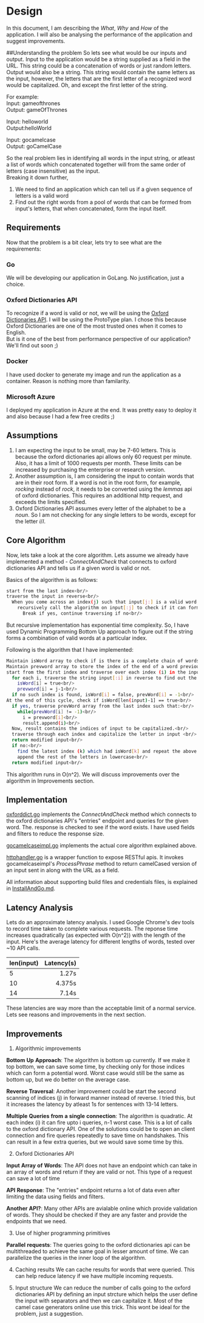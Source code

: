 # Design 
In this document, I am describing the _What_, _Why_ and _How_ of the application. I will also be analysing the performance of the application and suggest improvements. 


##Understanding the problem
So lets see what would be our inputs and output. Input to the application would be a string supplied as a field in the URL. This string could be a concatenation of words or just random letters. 
Output would also be a string. This string would contain the same letters as the input, however, the letters that are the first letter of a recognized word would be capitalized. Oh, and except the first letter of the string. 

For example:<br/>
Input: gameofthrones<br/>
Output: gameOfThrones<br/>

Input: helloworld<br/>
Output:helloWorld<br/>

Input: gocamelcase<br/>
Output: goCamelCase<br/>

So the real problem lies in identifying all words in the input string, or atleast a list of words which concatenated together will from the same order of letters (case insensitive) as the input. <br/>
Breaking it down further, <br/>
1. We need to find an application which can tell us if a given sequence of letters is a valid word<br/>
2. Find out the right words from a pool of words that can be formed from input's letters, that when concatenated, form the input itself. 

## Requirements
Now that the problem is a bit clear, lets try to see what are the requirements:

### Go
We will be developing our application in GoLang. No justification, just a choice.

### Oxford Dictionaries API
To recognize if a word is valid or not, we will be using the [Oxford Dictionaries API](https://developer.oxforddictionaries.com/). I will be using the ProtoType plan. 
I chose this because Oxford Dictionaries are one of the most trusted ones when it comes to English. <br/>
But is it one of the best from performance perspective of our application? We'll find out soon ;)

### Docker
I have used docker to generate my image and run the application as a container. Reason is nothing more than familarity. 

### Microsoft Azure
I deployed my application in Azure at the end. It was pretty easy to deploy it and also because I had a few free credits ;)

## Assumptions
1. I am expecting the input to be small, may be 7-60 letters. This is because the oxford dictionaries api allows only 60 request per minute. Also, it has a limit of 1000 requests per month. These limits can be increased by purchasing the enterprise or research version. <br/>
2. Another assumption is, I am considering the input to contain words that are in their root form. If a word is not in the root form, for example, _rocking_ instead of _rock_, it needs to be converted using the _lemmas_ api of oxford dictionaries. This requires an additional http request, and exceeds the limits specified. <br />
3. Oxford Dictionaries API assumes every letter of the alphabet to be a _noun_. So I am not checking for any single letters to be words, except for the letter _i_/_I_. 


## Core Algorithm
Now, lets take a look at the core algorithm. Lets assume we already have implemented a method - _ConnectAndCheck_ that connects to oxford dictionaries API and tells us if a given word is valid or not.

Basics of the algorithm is as follows: 

```bash
start from the last index<br/>
traverse the input in reverse<br/>
  When you come across an index(j) such that input[j:] is a valid word using _ConnectAndCheck_<br/>
    recursively call the algorithm on input[:j] to check if it can form a valid combination of words<br/> 
      Break if yes, continue traversing if no<br/>
```

But recursive implementation has exponential time complexity. So, I have used Dynamic Programming Bottom Up approach to figure out if the string forms a combination of valid words at a particular index. <br/>

Following is the algorithm that I have implemented:

```bash
Maintain isWord array to check if is there is a complete chain of words till index i<br/>
Maintain prevword array to store the index of the end of a word previous to the word ending at i, else -1<br/>
start from the first index and traverse over each index (i) in the input<br/>
  for each i, traverse the string input[:i] in reverse to find out the first index (j) such that input[j:i] is a valid word using _ConnectAndCheck_ and isWord[j-1] == true<br/>
    isWord[i] = true<br/>
    prevword[i] = j-1<br/>
  if no such index is found, isWord[i] = false, prevWord[i] = -1<br/>
At the end of this cycle, check if isWord[len(input)-1] == true<br/>
  if yes, traverse prevWord array from the last index such that:<br/>
    while(prevWord[i] != -1)<br/>
      i = prevword[i]<br/>
      result.append(i)<br/>
  Now, result contains the indices of input to be capitalized.<br/>
  traverse through each index and capitalize the letter in input <br/>
  return modified input<br/>
  if no:<br/>
    find the latest index (k) which had isWord[k] and repeat the above process to extract capital letter indices till k<br/>
    append the rest of the letters in lowercase<br/>
  return modified input<br/>
```

This algorithm runs in O(n^2). We will discuss improvements over the algorithm in Improvements section. 

## Implementation

[oxforddict.go](https://github.com/mugdhabondre/goCamelCase/blob/master/oxforddict/oxforddict.go) implements the _ConnectAndCheck_ method which connects to the oxford dictionaries API's "entries" endpoint and queries for the given word. The. response is checked to see if the word exists. I have used fields and filters to reduce the response size.

[gocamelcaseimpl.go](https://github.com/mugdhabondre/goCamelCase/blob/master/gocamelcaseimpl/gocamelcaseimpl.go) implements the actual core algorithm explained above. 

[httphandler.go](https://github.com/mugdhabondre/goCamelCase/blob/master/httphandler.go) is a wrapper function to expose RESTful apis. It invokes gocamelcaseimpl's _ProcessPhrase_ method to return camelCased version of an input sent in along with the URL as a field.

All information about supporting build files and credentials files, is explained in [InstallAndGo.md](https://github.com/mugdhabondre/goCamelCase/blob/master/InstallAndGo.md).

## Latency Analysis

Lets do an approximate latency analysis.
I used Google Chrome's dev tools to record time taken to complete various requests. The reponse time increases quadratically (as expected with O(n^2)) with the length of the input. 
Here's the average latency for different lengths of words, tested over \~10 API calls. 

| len(input) | Latency(s)  |
| -----------| -----------:|
| 5	         |        1.27s|
| 10         |       4.375s|
| 14         |        7.14s|

These latencies are way more than the acceptable limit of a normal service. Lets see reasons and improvements in the next section.

## Improvements

1. Algorithmic improvements

__Bottom__ __Up__ __Approach__: The algorithm is bottom up currently. If we make it top bottom, we can save some time, by checking only for those indices which can form a potential word. Worst case would still be the same as bottom up, but we do better on the average case.<br/>

__Reverse__ __Traversal__:  Another improvement could be start the second scanning of indices (j) in forward manner instead of reverse. I tried this, but it increases the latency by atleast 1s for sentences with 13-14 letters.<br/>

__Multiple__ __Queries__ __from__ __a__ __single__ __connection__: The algorithm is quadratic. At each index (i) it can fire upto i queries, n-1 worst case. This is a lot of calls to the oxford dictionary API. One of the solutions could be to open an client connection and fire queries repeatedly to save time on handshakes. 
This can result in a few extra queries, but we would save some time by this. <br/>

2. Oxford Dictionaries API 

__Input__ __Array__ __of__ __Words__: The API does not have an endpoint which can take in an array of words and return if they are valid or not. This type of a request can save a lot of time <br/>

__API__ __Response__: The "entries" endpoint returns a lot of data even after limiting the data using fields and filters.<br/>

__Another__ __API?__: Many other APIs are avialable online which provide validation of words. They should be checked if they are any faster and provide the endpoints that we need.<br/>

3. Use of higher programming primitives

__Parallel__ __requests__: The queries going to the oxford dictionaries api can be multithreaded to achieve the same goal in lesser amount of time. We can parallelize the queries in the inner loop of the algorithm.  

4. Caching results
We can cache results for words that were queried. This can help reduce latency if we have multiple incoming requests. 

5. Input structure
We can reduce the number of calls going to the oxford dictionaries API by defining an input strcture which helps the user define the input with separators and then we can capitalize it. Most of the camel case generators online use this trick. This wont be ideal for the problem, just a suggestion.


